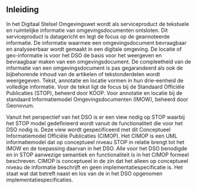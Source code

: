 Inleiding
---------

In het Digitaal Stelsel Omgevingswet wordt als serviceproduct de tekstuele en ruimtelijke informatie van omgevingsdocumenten ontsloten. Dit serviceproduct is datagericht en legt de focus op de geannoteerde informatie. De informatie waarmee een omgevingsdocument bevraagbaar en analyseerbaar wordt gemaakt in een digitale omgeving. De locatie of geo-informatie is voor het DSO de basis voor het weergeven en bevraagbaar maken van een omgevingsdocument. De compleetheid van de informatie van een omgevingsdocument is pas gegarandeerd als ook de bijbehorende inhoud van de artikelen of tekstonderdelen wordt weergegeven. Tekst, annotatie en locatie vormen in hun drie-eenheid de volledige informatie. Voor de tekst ligt de focus bij de Standaard Officiële Publicaties (STOP), beheerd door KOOP. Voor annotatie en locatie bij de standaard Informatiemodel Omgevingsdocumenten (IMOW), beheerd door Geonovum.

Vanuit het perspectief van het DSO is er een view nodig op STOP waarbij het STOP model gedefinieerd wordt vanuit de functionaliteit die voor het DSO nodig is. Deze view wordt gespecificeerd met dit Conceptueel Informatiemodel Officiële Publicaties (CIMOP). Het CIMOP is een UML informatiemodel dat op conceptueel niveau STOP in relatie brengt tot het IMOW en de toepassing daarvan in het DSO. Alle voor het DSO benodigde en in STOP aanwezige semantiek en functionaliteit is in het CIMOP formeel beschreven. CIMOP is conceptueel in de zin dat het alleen op conceptueel niveau de informatie beschrijft en geen implementatiespecificatie is. Het staat wat dat betreft naast en los van de in het DSO opgenomen implementatiespecificaties.